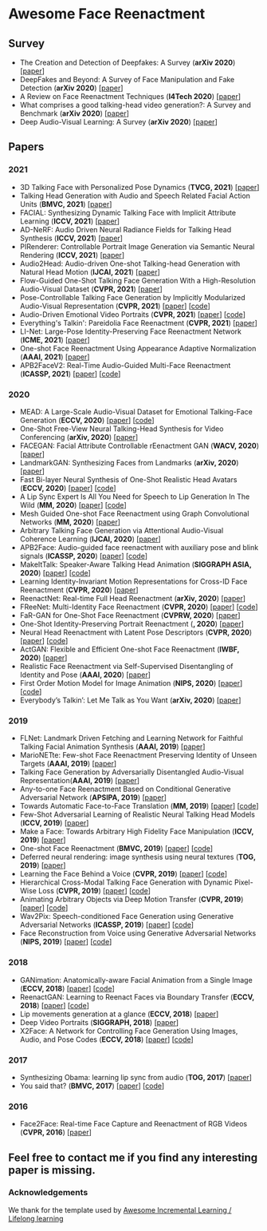 # Awesome Face Reenactment

## Survey

- <a name="todo"></a> The Creation and Detection of Deepfakes: A Survey (**arXiv 2020**) [[paper](https://arxiv.org/abs/2004.11138)] 
- <a name="todo"></a> DeepFakes and Beyond: A Survey of Face Manipulation and Fake Detection (**arXiv 2020**) [[paper](https://arxiv.org/abs/2001.00179)]
- <a name="todo"></a> A Review on Face Reenactment Techniques (**I4Tech 2020**) [[paper](https://ieeexplore.ieee.org/document/9102668)]
- <a name="todo"></a> What comprises a good talking-head video generation?: A Survey and Benchmark (**arXiv 2020**) [[paper](https://arxiv.org/abs/2005.03201)] 
- <a name="todo"></a> Deep Audio-Visual Learning: A Survey (**arXiv 2020**) [[paper](http://arxiv.org/abs/2001.04758)] 



## Papers

### 2021
- <a name="todo"></a> 3D Talking Face with Personalized Pose Dynamics (**TVCG, 2021**) [[paper](https://personal.utdallas.edu/~xxg061000/TVCG2021.pdf)] 
- <a name="todo"></a> Talking Head Generation with Audio and Speech Related Facial Action Units (**BMVC, 2021**) [[paper](http://arxiv.org/abs/2110.09951)] 
- <a name="todo"></a> FACIAL: Synthesizing Dynamic Talking Face with Implicit Attribute Learning (**ICCV, 2021**) [[paper](http://arxiv.org/abs/2108.07938)] 
- <a name="todo"></a> AD-NeRF: Audio Driven Neural Radiance Fields for Talking Head Synthesis (**ICCV, 2021**) [[paper](http://arxiv.org/abs/2103.11078)] 
- <a name="todo"></a> PIRenderer: Controllable Portrait Image Generation via Semantic Neural Rendering (**ICCV, 2021**) [[paper](http://arxiv.org/abs/2109.08379)] 
- <a name="todo"></a> Audio2Head: Audio-driven One-shot Talking-head Generation with Natural Head Motion (**IJCAI, 2021**) [[paper](http://arxiv.org/abs/2107.09293)] 
- <a name="todo"></a> Flow-Guided One-Shot Talking Face Generation With a High-Resolution Audio-Visual Dataset (**CVPR, 2021**) [[paper](https://openaccess.thecvf.com/content/CVPR2021/papers/Zhang_Flow-Guided_One-Shot_Talking_Face_Generation_With_a_High-Resolution_Audio-Visual_Dataset_CVPR_2021_paper.pdf)] 
- <a name="todo"></a> Pose-Controllable Talking Face Generation by Implicitly Modularized Audio-Visual Representation (**CVPR, 2021**) [[paper](https://arxiv.org/abs/2104.11116)] [[code](https://github.com/Hangz-nju-cuhk/Talking-Face_PC-AVS)]
- <a name="todo"></a> Audio-Driven Emotional Video Portraits (**CVPR, 2021**) [[paper](http://arxiv.org/abs/2104.07452)] [[code](https://github.com/jixinya/EVP)]
- <a name="todo"></a> Everything's Talkin': Pareidolia Face Reenactment (**CVPR, 2021**) [[paper](http://arxiv.org/abs/2104.03061)] 
- <a name="todo"></a> LI-Net: Large-Pose Identity-Preserving Face Reenactment Network (**ICME, 2021**) [[paper](https://arxiv.org/pdf/2104.02850)] 
- <a name="todo"></a> One-shot Face Reenactment Using Appearance Adaptive Normalization (**AAAI, 2021**) [[paper](https://arxiv.org/pdf/2102.03984.pdf)] 
- <a name="todo"></a> APB2FaceV2: Real-Time Audio-Guided Multi-Face Reenactment (**ICASSP, 2021**) [[paper](https://arxiv.org/abs/2010.13017v1)] [[code](https://github.com/zhangzjn/APB2FaceV2)]

### 2020

- <a name="todo"></a> MEAD: A Large-Scale Audio-Visual Dataset for Emotional Talking-Face Generation (**ECCV, 2020**) [[paper](http://link.springer.com/10.1007/978-3-030-58589-1_42)] [[code](https://github.com/uniBruce/Mead)]
- <a name="todo"></a> One-Shot Free-View Neural Talking-Head Synthesis for Video Conferencing (**arXiv, 2020**) [[paper](http://arxiv.org/abs/2011.15126)] 
- <a name="todo"></a> FACEGAN: Facial Attribute Controllable rEenactment GAN (**WACV, 2020**) [[paper](http://arxiv.org/abs/2011.04439)] 
- <a name="todo"></a> LandmarkGAN: Synthesizing Faces from Landmarks (**arXiv, 2020**) [[paper](http://arxiv.org/abs/2011.00269)] 
- <a name="todo"></a> Fast Bi-layer Neural Synthesis of One-Shot Realistic Head Avatars (**ECCV, 2020**) [[paper](http://arxiv.org/abs/2008.10174)] [[code](https://github.com/saic-violet/bilayer-model)]
- <a name="todo"></a> A Lip Sync Expert Is All You Need for Speech to Lip Generation In The Wild (**MM, 2020**) [[paper](http://arxiv.org/abs/2008.10010)] [[code](https://github.com/Rudrabha/Wav2Lip)]
- <a name="todo"></a> Mesh Guided One-shot Face Reenactment using Graph Convolutional Networks (**MM, 2020**) [[paper](http://arxiv.org/abs/2008.07783)] 
- <a name="todo"></a> Arbitrary Talking Face Generation via Attentional Audio-Visual Coherence Learning (**IJCAI, 2020**) [[paper](http://arxiv.org/abs/1812.06589)] 
- <a name="todo"></a> APB2Face: Audio-guided face reenactment with auxiliary pose and blink signals (**ICASSP, 2020**) [[paper](https://arxiv.org/abs/2004.14569v1)] [[code](https://github.com/zhangzjn/APB2Face)]
- <a name="todo"></a> MakeItTalk: Speaker-Aware Talking Head Animation (**SIGGRAPH ASIA, 2020**) [[paper](http://arxiv.org/abs/2004.12992)] [[code](https://github.com/yzhou359/MakeItTalk)]
- <a name="todo"></a> Learning Identity-Invariant Motion Representations for Cross-ID Face Reenactment (**CVPR, 2020**) [[paper](http://openaccess.thecvf.com/content_CVPR_2020/papers/Huang_Learning_Identity-Invariant_Motion_Representations_for_Cross-ID_Face_Reenactment_CVPR_2020_paper.pdf)] 
- <a name="todo"></a> ReenactNet: Real-time Full Head Reenactment (**arXiv, 2020**) [[paper](http://arxiv.org/abs/2006.10500)] 
- <a name="todo"></a> FReeNet: Multi-Identity Face Reenactment (**CVPR, 2020**) [[paper](http://arxiv.org/abs/1905.11805)] [[code](https://github.com/zhangzjn/FReeNet)]
- <a name="todo"></a> FaR-GAN for One-Shot Face Reenactment (**CVPRW, 2020**) [[paper](http://arxiv.org/abs/2005.06402)] 
- <a name="todo"></a> One-Shot Identity-Preserving Portrait Reenactment (**, 2020**) [[paper](http://arxiv.org/abs/2004.12452)] 
- <a name="todo"></a> Neural Head Reenactment with Latent Pose Descriptors (**CVPR, 2020**) [[paper](http://arxiv.org/abs/2004.12000)] [[code](https://github.com/shrubb/latent-pose-reenactment)]
- <a name="todo"></a> ActGAN: Flexible and Efficient One-shot Face Reenactment (**IWBF, 2020**) [[paper](http://arxiv.org/abs/2003.13840)] 
- <a name="todo"></a> Realistic Face Reenactment via Self-Supervised Disentangling of Identity and Pose (**AAAI, 2020**) [[paper](http://arxiv.org/abs/2003.12957)] 
- <a name="todo"></a> First Order Motion Model for Image Animation (**NIPS, 2020**) [[paper](http://arxiv.org/abs/2003.00196)] [[code](https://github.com/AliaksandrSiarohin/first-order-model)]
- <a name="todo"></a> Everybody’s Talkin’: Let Me Talk as You Want (**arXiv, 2020**) [[paper](http://arxiv.org/abs/2001.05201)] 



### 2019

- <a name="todo"></a> FLNet: Landmark Driven Fetching and Learning Network for Faithful Talking Facial Animation Synthesis (**AAAI, 2019**) [[paper](http://arxiv.org/abs/1911.09224)] 
- <a name="todo"></a> MarioNETte: Few-shot Face Reenactment Preserving Identity of Unseen Targets (**AAAI, 2019**) [[paper](http://arxiv.org/abs/1911.08139)] 
- <a name="todo"></a> Talking Face Generation by Adversarially Disentangled Audio-Visual Representation(**AAAI, 2019**) [[paper](http://arxiv.org/abs/1807.07860)]
- <a name="todo"></a> Any-to-one Face Reenactment Based on Conditional Generative Adversarial Network (**APSIPA, 2019**) [[paper](https://ieeexplore.ieee.org/document/9023328/)] 
- <a name="todo"></a> Towards Automatic Face-to-Face Translation (**MM, 2019**) [[paper](http://arxiv.org/abs/2003.00418)] [[code](https://github.com/Rudrabha/LipGAN)]
- <a name="todo"></a> Few-Shot Adversarial Learning of Realistic Neural Talking Head Models (**ICCV, 2019**) [[paper](http://arxiv.org/abs/1905.08233)] 
- <a name="todo"></a> Make a Face: Towards Arbitrary High Fidelity Face Manipulation (**ICCV, 2019**) [[paper](http://arxiv.org/abs/1908.07191)] 
- <a name="todo"></a> One-shot Face Reenactment (**BMVC, 2019**) [[paper](http://arxiv.org/abs/1908.03251)] [[code](https://github.com/bj80heyue/One_Shot_Face_Reenactment)]
- <a name="todo"></a> Deferred neural rendering: image synthesis using neural textures (**TOG, 2019**) [[paper](https://dl.acm.org/doi/10.1145/3306346.3323035)] 
- <a name="todo"></a> Learning the Face Behind a Voice (**CVPR, 2019**) [[paper](https://ieeexplore.ieee.org/document/8953196/)] [[code](https://github.com/saiteja-talluri/Speech2Face)]
- <a name="todo"></a> Hierarchical Cross-Modal Talking Face Generation with Dynamic Pixel-Wise Loss (**CVPR, 2019**) [[paper](http://arxiv.org/abs/1905.03820)] [[code](https://github.com/lelechen63/ATVGnet)]
- <a name="todo"></a> Animating Arbitrary Objects via Deep Motion Transfer (**CVPR, 2019**) [[paper](https://arxiv.org/abs/1812.08861)] [[code](https://github.com/AliaksandrSiarohin/monkey-net)]
- <a name="todo"></a> Wav2Pix: Speech-conditioned Face Generation using Generative Adversarial Networks (**ICASSP, 2019**) [[paper](http://arxiv.org/abs/1903.10195)] [[code](https://github.com/miqueltubau/Wav2Pix)]
- <a name="todo"></a> Face Reconstruction from Voice using Generative Adversarial Networks (**NIPS, 2019**) [[paper](https://papers.nips.cc/paper/8768-face-reconstruction-from-voice-using-generative-adversarial-networks.pdf)] [[code](https://github.com/cmu-mlsp/reconstructing_faces_from_voices)] 



### 2018

- <a name="todo"></a> GANimation: Anatomically-aware Facial Animation from a Single Image (**ECCV, 2018**) [[paper](http://arxiv.org/abs/1807.09251)] [[code](https://github.com/albertpumarola/GANimation)]
- <a name="todo"></a> ReenactGAN: Learning to Reenact Faces via Boundary Transfer (**ECCV, 2018**) [[paper](http://arxiv.org/abs/1807.11079)] [[code](https://github.com/wywu/ReenactGAN)]
- <a name="todo"></a> Lip movements generation at a glance (**ECCV, 2018**) [[paper](https://arxiv.org/abs/1803.10404)]
- <a name="todo"></a> Deep Video Portraits (**SIGGRAPH, 2018**) [[paper](http://arxiv.org/abs/1805.11714)] 
- <a name="todo"></a> X2Face: A Network for Controlling Face Generation Using Images, Audio, and Pose Codes (**ECCV, 2018**) [[paper](http://link.springer.com/10.1007/978-3-030-01261-8_41)] [[code](https://github.com/oawiles/X2Face)]



### 2017

- <a name="todo"></a> Synthesizing Obama: learning lip sync from audio (**TOG, 2017**) [[paper](https://dl.acm.org/doi/10.1145/3072959.3073640)] 
- <a name="todo"></a> You said that? (**BMVC, 2017**) [[paper](http://arxiv.org/abs/1705.02966)] [[code](https://github.com/joonson/yousaidthat)]



### 2016

- <a name="todo"></a> Face2Face: Real-time Face Capture and Reenactment of RGB Videos (**CVPR, 2016**) [[paper](http://www.graphics.stanford.edu/~niessner/papers/2016/1facetoface/thies2016face.pdf)]



## Feel free to contact me if you find any interesting paper is missing.

### Acknowledgements
We thank for the template used by [Awesome Incremental Learning / Lifelong learning](https://github.com/xialeiliu/Awesome-Incremental-Learning)


